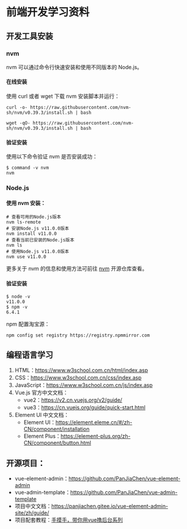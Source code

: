 # 前端开发学习资料

## 开发工具安装

### nvm

nvm 可以通过命令行快速安装和使用不同版本的 Node.js。

#### 在线安装

使用 curl 或者 wget 下载 nvm 安装脚本并运行：

```shell
curl -o- https://raw.githubusercontent.com/nvm-sh/nvm/v0.39.3/install.sh | bash

wget -qO- https://raw.githubusercontent.com/nvm-sh/nvm/v0.39.3/install.sh | bash
```



#### 验证安装

使用以下命令验证 nvm 是否安装成功：

 ```shell
 $ command -v nvm
 nvm
 ```



### Node.js

#### 使用 nvm 安装：

```shell
# 查看可用的Node.js版本
nvm ls-remote
# 安装Node.js v11.0.0版本
nvm install v11.0.0
# 查看当前已安装的Node.js版本
nvm ls
# 使用Node.js v11.0.0版本
nvm use v11.0.0
```

更多关于 nvm 的信息和使用方法可前往  [nvm](https://github.com/nvm-sh/nvm) 开源仓库查看。

#### 验证安装

```shell
$ node -v
v11.0.0
$ npm -v
6.4.1
```

npm 配置淘宝源：

```shell
npm config set registry https://registry.npmmirror.com
```



## 编程语言学习

1. HTML：https://www.w3school.com.cn/html/index.asp
2. CSS：https://www.w3school.com.cn/css/index.asp
3. JavaScript：https://www.w3school.com.cn/js/index.asp
4. Vue.js 官方中文文档：
   + vue2：https://v2.cn.vuejs.org/v2/guide/
   + vue3：https://cn.vuejs.org/guide/quick-start.html
5. Element UI 中文文档：
   + Element UI：https://element.eleme.cn/#/zh-CN/component/installation
   + Element Plus：https://element-plus.org/zh-CN/component/button.html



## 开源项目：

+ vue-element-admin：https://github.com/PanJiaChen/vue-element-admin
+ vue-admin-template：https://github.com/PanJiaChen/vue-admin-template
+ 项目中文文档：https://panjiachen.gitee.io/vue-element-admin-site/zh/guide/
+ 项目配套教程：[手摸手，带你用vue撸后台系列](https://juejin.cn/post/6844903476661583880)

